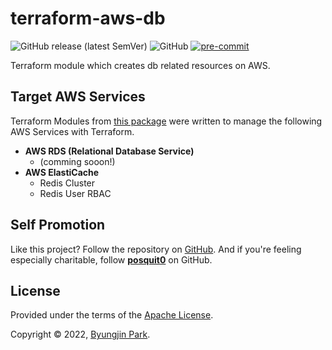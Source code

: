 # terraform-aws-db

![GitHub release (latest SemVer)](https://img.shields.io/github/v/release/tedilabs/terraform-aws-db?color=blue&sort=semver&style=flat-square)
![GitHub](https://img.shields.io/github/license/tedilabs/terraform-aws-db?color=blue&style=flat-square)
[![pre-commit](https://img.shields.io/badge/pre--commit-enabled-brightgreen?logo=pre-commit&logoColor=white&style=flat-square)](https://github.com/pre-commit/pre-commit)

Terraform module which creates db related resources on AWS.


## Target AWS Services

Terraform Modules from [this package](https://github.com/tedilabs/terraform-aws-db) were written to manage the following AWS Services with Terraform.

- **AWS RDS (Relational Database Service)**
  - (comming sooon!)
- **AWS ElastiCache**
  - Redis Cluster
  - Redis User RBAC


## Self Promotion

Like this project? Follow the repository on [GitHub](https://github.com/tedilabs/terraform-aws-db). And if you're feeling especially charitable, follow **[posquit0](https://github.com/posquit0)** on GitHub.


## License

Provided under the terms of the [Apache License](LICENSE).

Copyright © 2022, [Byungjin Park](https://www.posquit0.com).
